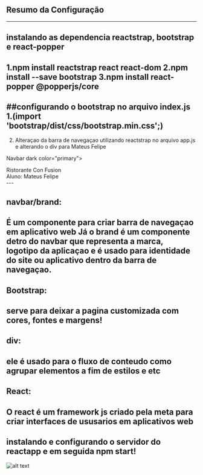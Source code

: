 ## Resumo da Configuração

---
## instalando as dependencia reactstrap, bootstrap e react-popper
1.npm install reactstrap react react-dom
2.npm install --save bootstrap
3.npm install react-popper @popperjs/core
---

##configurando o bootstrap no arquivo index.js 
1.(import 'bootstrap/dist/css/bootstrap.min.css';) 
---
2. Alteraçao da barra de navegaçao utilizando reactstrap no arquivo app.js e alterando o div para Mateus Felipe

Navbar dark color="primary">
 <div className="container">
 <NavbarBrand href="/">Ristorante Con Fusion</NavbarBrand>
 <div>Aluno: Mateus Felipe</div>
 </div>
 </Navbar>
---


## navbar/brand:
É um componente para criar barra de navegaçao em aplicativo web 
Já o brand é um componente detro do  navbar que representa a marca, logotipo da aplicaçao e é usado para identidade do site ou aplicativo dentro da barra de navegaçao.
---

## Bootstrap:
serve para deixar a pagina customizada com cores, fontes e margens!
---

## div:
ele é usado para o fluxo de conteudo como agrupar elementos a fim de estilos e etc
---

## React:
O react é um framework js criado pela meta para criar interfaces de ususarios em aplicativos web
---

##  instalando e configurando o servidor do reactapp e em seguida npm start!


![alt text](<../Captura de tela 2024-11-21 194227.png>)
